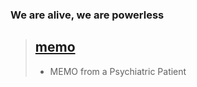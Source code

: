 ### We are alive, we are powerless

> ## [memo](https://github.com/malangSelf/malangSelf.github.io/tree/main/Sept)
> - MEMO from a Psychiatric Patient